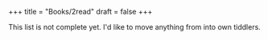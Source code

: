 +++
title = "Books/2read"
draft = false
+++

This list is not complete yet. I'd like to move anything from into own tiddlers.